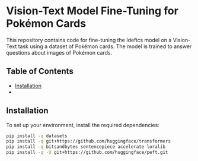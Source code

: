 # Vision-Text Model Fine-Tuning for Pokémon Cards

This repository contains code for fine-tuning the Idefics model on a Vision-Text task using a dataset of Pokémon cards. The model is trained to answer questions about images of Pokémon cards.

## Table of Contents

- [Installation](#installation)
-

## Installation

To set up your environment, install the required dependencies:

```bash
pip install -q datasets
pip install -q git+https://github.com/huggingface/transformers
pip install -q bitsandbytes sentencepiece accelerate loralib
pip install -q -U git+https://github.com/huggingface/peft.git

